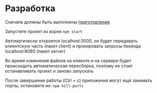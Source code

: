 # Разработка

Сначала должны быть выполнены [приготовления](./start.md)

Запустите проект из корня `npm start`

Автоматически откроется localhost:3000, он будет передавать клиентскую часть (пакет client) и прокировать запросы бекенда localhost:8080 (пакет server)

Во время изменения файлов на клиенте и на сервере будет происходить автоматическая пересборка, поэтому не стоит останавливать проект и заново запускать

После завершение работы (Ctrl + c) приложения могут ещё  занимать порты, остановите их: `npm kill-ports`
